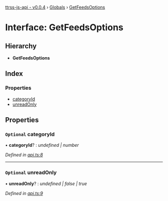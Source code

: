 [ttrss-js-api - v0.0.4](../README.md) › [Globals](../globals.md) › [GetFeedsOptions](getfeedsoptions.md)

# Interface: GetFeedsOptions

## Hierarchy

* **GetFeedsOptions**

## Index

### Properties

* [categoryId](getfeedsoptions.md#optional-categoryid)
* [unreadOnly](getfeedsoptions.md#optional-unreadonly)

## Properties

### `Optional` categoryId

• **categoryId**? : *undefined | number*

*Defined in [api.ts:8](https://github.com/fchristl/ttrss-js-api/blob/9b18cd6/src/api.ts#L8)*

___

### `Optional` unreadOnly

• **unreadOnly**? : *undefined | false | true*

*Defined in [api.ts:9](https://github.com/fchristl/ttrss-js-api/blob/9b18cd6/src/api.ts#L9)*
